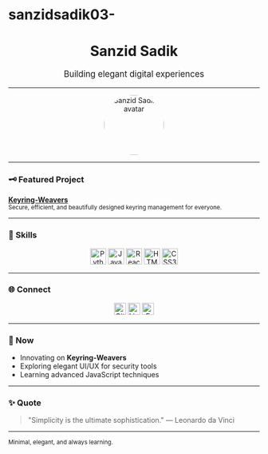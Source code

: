 # sanzidsadik03-
<!-- Classy Aesthetic GitHub Profile README for Sanzid Sadik -->

<h1 align="center">Sanzid Sadik</h1>
<p align="center" style="font-size:1.2em;">Building elegant digital experiences</p>

---

<p align="center">
  <img src="https://avatars.githubusercontent.com/u/133243594?v=4" width="120" style="border-radius:50%;" alt="Sanzid Sadik's avatar">
</p>

---

### 🗝️ Featured Project

**[Keyring-Weavers](https://github.com/sanzidsadik03/Keyring-Weavers)**  
<sub>Secure, efficient, and beautifully designed keyring management for everyone.</sub>

---

### 💼 Skills

<p align="center">
  <img src="https://cdn.jsdelivr.net/gh/devicons/devicon/icons/python/python-original.svg" width="32" alt="Python"/>
  <img src="https://cdn.jsdelivr.net/gh/devicons/devicon/icons/javascript/javascript-original.svg" width="32" alt="JavaScript"/>
  <img src="https://cdn.jsdelivr.net/gh/devicons/devicon/icons/react/react-original.svg" width="32" alt="React"/>
  <img src="https://cdn.jsdelivr.net/gh/devicons/devicon/icons/html5/html5-original.svg" width="32" alt="HTML5"/>
  <img src="https://cdn.jsdelivr.net/gh/devicons/devicon/icons/css3/css3-original.svg" width="32" alt="CSS3"/>
</p>

---

### 🌐 Connect

<p align="center">
  <a href="https://github.com/sanzidsadik03"><img src="https://cdn.jsdelivr.net/npm/simple-icons@v9/icons/github.svg" alt="GitHub" height="24"/></a>
  <a href="https://linkedin.com/in/sanzidsadik03"><img src="https://cdn.jsdelivr.net/npm/simple-icons@v9/icons/linkedin.svg" alt="LinkedIn" height="24"/></a>
  <a href="mailto:sanzidsadik03@gmail.com"><img src="https://cdn.jsdelivr.net/npm/simple-icons@v9/icons/gmail.svg" alt="Email" height="24"/></a>
</p>

---

### 📌 Now

- Innovating on **Keyring-Weavers**  
- Exploring elegant UI/UX for security tools  
- Learning advanced JavaScript techniques

---

### ✨ Quote

> "Simplicity is the ultimate sophistication." — Leonardo da Vinci

---

<sub align="center">Minimal, elegant, and always learning.</sub>
